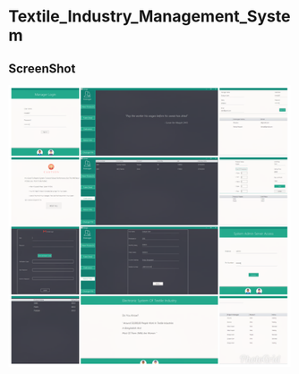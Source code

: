 # Textile_Industry_Management_System
## ScreenShot

![alt text](https://github.com/showrov-swe/Textile_Industry_Management_System/blob/master/AppsScreenShot.png)
